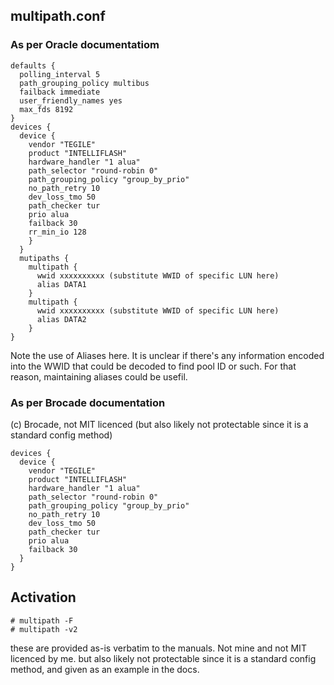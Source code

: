 
## multipath.conf

### As per Oracle documentatiom

```
defaults {
  polling_interval 5
  path_grouping_policy multibus
  failback immediate
  user_friendly_names yes
  max_fds 8192
}
devices {
  device {
    vendor "TEGILE"
    product "INTELLIFLASH"
    hardware_handler "1 alua"
    path_selector "round-robin 0"
    path_grouping_policy "group_by_prio"
    no_path_retry 10
    dev_loss_tmo 50
    path_checker tur
    prio alua
    failback 30
    rr_min_io 128
    }
  }
  mutipaths {
    multipath {
      wwid xxxxxxxxxx (substitute WWID of specific LUN here)
      alias DATA1
    }
    multipath {
      wwid xxxxxxxxxx (substitute WWID of specific LUN here)
      alias DATA2
    }
}
```
Note the use of Aliases here. It is unclear if there's any information encoded into the WWID that could be decoded to find pool ID or such. For that reason, maintaining aliases could be usefil.

### As per Brocade documentation

(c) Brocade, not MIT licenced (but also likely not protectable since it is a standard config method)

```
devices {
  device {
    vendor "TEGILE"
    product "INTELLIFLASH"
    hardware_handler "1 alua"
    path_selector "round-robin 0"
    path_grouping_policy "group_by_prio"
    no_path_retry 10
    dev_loss_tmo 50
    path_checker tur
    prio alua
    failback 30
  }
}
```


## Activation

```
# multipath -F
# multipath -v2
```


these are provided as-is verbatim to the manuals. Not mine and not MIT licenced by me.
but also likely not protectable since it is a standard config method, and given as an example in the docs.
